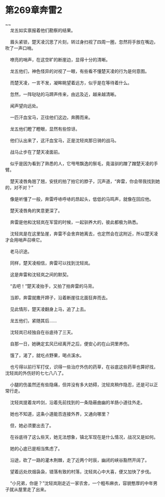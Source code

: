 # 第269章奔雷2
~~<br>&nbsp;&nbsp;&nbsp;&nbsp;龙五如实禀报着他们勘察的结果。<br><br>&nbsp;&nbsp;&nbsp;&nbsp;眉头紧锁，楚天凌沉思了片刻，转过身扫视了四周一圈，忽然将手放在嘴边，吹了一声口哨。<br><br>&nbsp;&nbsp;&nbsp;&nbsp;嘹亮的哨声，在这空旷的断崖边，显得十分的清晰。<br><br>&nbsp;&nbsp;&nbsp;&nbsp;龙五他们，神色怪异的对视了一眼，有些看不懂楚天凌的行为是何意图。<br><br>&nbsp;&nbsp;&nbsp;&nbsp;而楚天凌，一言不发，凝眸眺望着远方，似乎是在等待着什么。<br><br>&nbsp;&nbsp;&nbsp;&nbsp;忽然，一阵哒哒的马蹄声传来，由远及近，越来越清晰。<br><br>&nbsp;&nbsp;&nbsp;&nbsp;闻声望向远处。<br><br>&nbsp;&nbsp;&nbsp;&nbsp;一匹汗血宝马，正往他们这边，奔腾而来。<br><br>&nbsp;&nbsp;&nbsp;&nbsp;龙五他们瞪了瞪眼，显然有些惊讶。<br><br>&nbsp;&nbsp;&nbsp;&nbsp;他们认出来了，这汗血宝马，正是沈轻岚那日骑的战马。<br><br>&nbsp;&nbsp;&nbsp;&nbsp;战马止步在了楚天凌面前。<br><br>&nbsp;&nbsp;&nbsp;&nbsp;似乎是因为看到了熟悉的人，它甩甩飘逸的鬃毛，竟温驯的蹭了蹭楚天凌的手臂。<br><br>&nbsp;&nbsp;&nbsp;&nbsp;楚天凌唇角翘了翘，安抚的拍了拍它的脖子，沉声道，“奔雷，你会带我找到她的，对不对？”<br><br>&nbsp;&nbsp;&nbsp;&nbsp;像是听懂了一般，奔雷呼哧呼哧的昂起头，低低的马鸣声，就像在回应他。<br><br>&nbsp;&nbsp;&nbsp;&nbsp;楚天凌唇角的笑意更深了。<br><br>&nbsp;&nbsp;&nbsp;&nbsp;奔雷是他和沈轻岚在军营的时候，一起驯养大的，彼此都极为熟悉。<br><br>&nbsp;&nbsp;&nbsp;&nbsp;沈轻岚是在这里坠崖，奔雷不会舍弃她离去，也定然会在这附近，所以楚天凌才会用哨声召唤它。<br><br>&nbsp;&nbsp;&nbsp;&nbsp;老马识途。<br><br>&nbsp;&nbsp;&nbsp;&nbsp;同样，楚天凌相信，奔雷可以找到沈轻岚。<br><br>&nbsp;&nbsp;&nbsp;&nbsp;这是奔雷和沈轻岚之间的默契。<br><br>&nbsp;&nbsp;&nbsp;&nbsp;“去吧！”楚天凌抬手，又拍了拍奔雷的马背。<br><br>&nbsp;&nbsp;&nbsp;&nbsp;当即，奔雷就撒开蹄子，沿着断崖往北面狂奔而去。<br><br>&nbsp;&nbsp;&nbsp;&nbsp;见此情形，楚天凌翻身上马，追了上去。<br><br>&nbsp;&nbsp;&nbsp;&nbsp;龙五他们，紧随其后……<br><br>&nbsp;&nbsp;&nbsp;&nbsp;沈轻岚已经独自在谷底待了三天。<br><br>&nbsp;&nbsp;&nbsp;&nbsp;自那一日，她确定玄风已经离开之后，便安心的在山洞里养伤。<br><br>&nbsp;&nbsp;&nbsp;&nbsp;饿了，渴了，就吃点野果，喝点溪水。<br><br>&nbsp;&nbsp;&nbsp;&nbsp;也亏得以前行军打仗，识得一些治疗外伤的药草，在谷底这些药草也算好找，沈轻岚的外伤好的七七八八了。<br><br>&nbsp;&nbsp;&nbsp;&nbsp;小腿的伤虽然还有些隐痛，但并没有多大妨碍，沈轻岚稍作隐忍，还是可以正常行走。<br><br>&nbsp;&nbsp;&nbsp;&nbsp;沈轻岚提着龙吟剑，沿着先前找到的一条隐蔽曲幽的羊肠小道往外走。<br><br>&nbsp;&nbsp;&nbsp;&nbsp;她也不知道，这条小道能否连接外界，又通向哪里？<br><br>&nbsp;&nbsp;&nbsp;&nbsp;但，她必须要出去了。<br><br>&nbsp;&nbsp;&nbsp;&nbsp;在谷底待了这么些天，她无法想象，镇北军现在是什么情况，战况又是如何。<br><br>&nbsp;&nbsp;&nbsp;&nbsp;她的心底已是相当焦虑了。<br><br>&nbsp;&nbsp;&nbsp;&nbsp;沿途，砍了一路的灌木荆棘，走了近两个时辰，幽闭的峡谷豁然开阔了。<br><br>&nbsp;&nbsp;&nbsp;&nbsp;望着远处炊烟袅袅，错落有致的村落，沈轻岚心中大喜，便又加快了步伐。<br><br>&nbsp;&nbsp;&nbsp;&nbsp;“小兄弟，你是？”沈轻岚刚走近一家农舍，一个粗布麻衣，容貌憨厚的中年男子就从屋里走了出来。<br><br>
                    

<script>_fwqdsqadxfw()</script>
<div><script>_dfwf1dw();</script></div>
<div><script>_dfwf1agdw();</script></div>
                